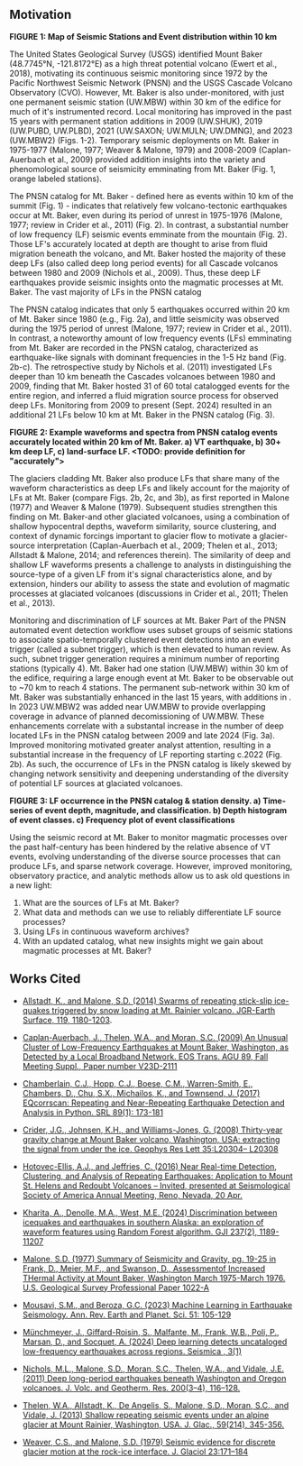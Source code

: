 ## Motivation  

**FIGURE 1: Map of Seismic Stations and Event distribution within 10 km**

The United States Geological Survey (USGS) identified Mount Baker (48.7745°N, -121.8172°E) as a high threat potential volcano (Ewert et al., 2018), motivating its continuous seismic monitoring since 1972 by the Pacific Northwest Seismic Network (PNSN) and the USGS Cascade Volcano Observatory (CVO). However, Mt. Baker is also under-monitored, with just one permanent seismic station (UW.MBW) within 30 km of the edifice for much of it's instrumented record. Local monitoring has improved in the past 15 years with permanent station additions in 2009 (UW.SHUK), 2019 (UW.PUBD, UW.PLBD), 2021 (UW.SAXON; UW.MULN; UW.DMNG), and 2023 (UW.MBW2) (Figs. 1-2). Temporary seismic deployments on Mt. Baker in 1975-1977 (Malone, 1977; Weaver & Malone, 1979) and 2008-2009 (Caplan-Auerbach et al., 2009) provided addition insights into the variety and phenomological source of seismicity emminating from Mt. Baker (Fig. 1, orange labeled stations). 

The PNSN catalog for Mt. Baker - defined here as events within 10 km of the summit (Fig. 1) - indicates that relatively few volcano-tectonic earthquakes occur at Mt. Baker, even during its period of unrest in 1975-1976 (Malone, 1977; review in Crider et al., 2011) (Fig. 2). In contrast, a substantial number of low frequency (LF) seismic events emminate from the mountain (Fig. 2). Those LF's accurately located at depth are thought to arise from fluid migration beneath the volcano, and Mt. Baker hosted the majority of these deep LFs (also called deep long period events) for all Cascade volcanos between 1980 and 2009 (Nichols et al., 2009). Thus, these deep LF earthquakes provide seismic insights onto the magmatic processes at Mt. Baker. The vast majority of LFs in the PNSN catalog

The PNSN catalog indicates that only 5 earthquakes occurred within 20 km of Mt. Baker since 1980 (e.g., Fig. 2a), and little seismicity was observed during the 1975 period of unrest (Malone, 1977; review in Crider et al., 2011). In contrast, a noteworthy amount of low frequency events (LFs) emminating from Mt. Baker are recorded in the PNSN catalog, characterized as earthquake-like signals with dominant frequencies in the 1-5 Hz band (Fig. 2b-c). The retrospective study by Nichols et al. (2011) investigated LFs deeper than 10 km beneath the Cascades volcanoes between 1980 and 2009, finding that Mt. Baker hosted 31 of 60 total catalogged events for the entire region, and inferred a fluid migration source process for observed deep LFs. Monitoring from 2009 to present (Sept. 2024) resulted in an additional 21 LFs below 10 km at Mt. Baker in the PNSN catalog (Fig. 3).

**FIGURE 2: Example waveforms and spectra from PNSN catalog events accurately located within 20 km of Mt. Baker. a) VT earthquake, b) 30+ km deep LF, c) land-surface LF. <TODO: provide definition for "accurately">**

The glaciers cladding Mt. Baker also produce LFs that share many of the waveform characteristics as deep LFs and likely account for the majority of LFs at Mt. Baker (compare Figs. 2b, 2c, and 3b), as first reported in Malone (1977) and Weaver & Malone (1979). Subsequent studies strengthen this finding on Mt. Baker-and other glaciated volcanoes, using a combination of shallow hypocentral depths, waveform similarity, source clustering, and context of dynamic forcings important to glacier flow to motivate a glacier-source interpretation (Caplan-Auerbach et al., 2009; Thelen et al., 2013; Allstadt & Malone, 2014; and references therein). The similarity of deep and shallow LF waveforms presents a challenge to analysts in distinguishing the source-type of a given LF from it's signal characteristics alone, and by extension, hinders our ability to assess the state and evolution of magmatic processes at glaciated volcanoes (discussions in Crider et al., 2011; Thelen et al., 2013).

Monitoring and discrimination of LF sources at Mt. Baker 
Part of the PNSN automated event detection workflow uses subset groups of seismic stations to associate spatio-temporally clustered event detections into an event trigger (called a subnet trigger), which is then elevated to human review. As such, subnet trigger generation requires a minimum number of reporting stations (typically 4). Mt. Baker had one station (UW.MBW) within 30 km of the edifice, requiring a large enough event at Mt. Baker to be observable out to ~70 km to reach 4 stations. The permanent sub-network within 30 km of Mt. Baker was substantially enhanced in the last 15 years, with additions in . In 2023 UW.MBW2 was added near UW.MBW to provide overlapping coverage in advance of planned decomissioning of UW.MBW. These enhancements correlate with a substantal increase in the number of deep located LFs in the PNSN catalog between 2009 and late 2024 (Fig. 3a). Improved monitoring motivated greater analyst attention, resulting in a substantial increase in the frequency of LF reporting starting c.2022 (Fig. 2b). As such, the occurrence of LFs in the PNSN catalog is likely skewed by changing network sensitivity and deepening understanding of the diversity of potential LF sources at glaciated volcanoes. 

**FIGURE 3: LF occurrence in the PNSN catalog & station density. a) Time-series of event depth, magnitude, and classification. b) Depth histogram of event classes. c) Frequency plot of event classifications**

Using the seismic record at Mt. Baker to monitor magmatic processes over the past half-century has been hindered by the relative absence of VT events, evolving understanding of the diverse source processes that can produce LFs, and sparse network coverage. However, improved monitoring, observatory practice, and analytic methods allow us to ask old questions in a new light:

   1) What are the sources of LFs at Mt. Baker?
   2) What data and methods can we use to reliably differentiate LF source processes?  
   3) Using LFs in continuous waveform archives?  
   4) With an updated catalog, what new insights might we gain about magmatic processes at Mt. Baker?



## Works Cited
 - [Allstadt, K., and Malone, S.D. (2014) Swarms of repeating stick-slip ice-quakes triggered by snow loading at Mt. Rainier volcano. JGR-Earth Surface, 119, 1180-1203](https://doi.org/10.1002/2014JF003086).

 - [Caplan-Auerbach, J., Thelen, W.A., and Moran, S.C. (2009) An Unusual Cluster of Low-Frequency Earthquakes at Mount Baker, Washington, as Detected by a Local Broadband Network. EOS Trans. AGU 89, Fall Meeting Suppl., Paper number V23D-2111](https://ui.adsabs.harvard.edu/abs/2009AGUFM.V23D2111C/abstract)

 - [Chamberlain, C.J., Hopp, C.J., Boese, C.M., Warren-Smith, E., Chambers, D., Chu, S.X., Michailos, K., and Townsend, J. (2017) EQcorrscan: Repeating and Near-Repeating Earthquake Detection and Analysis in Python. SRL 89(1): 173-181](https://doi.org/10.1785/0220170151)

 - [Crider, J.G., Johnsen, K.H., and Williams-Jones, G. (2008) Thirty-year gravity change at Mount Baker volcano, Washington, USA: extracting the signal from under the ice. Geophys Res Lett 35:L20304– L20308](https://doi.org/10.1029/2008GL034921)

 - [Hotovec-Ellis, A.J., and Jeffries, C. (2016) Near Real-time Detection, Clustering, and Analysis of Repeating Earthquakes: Application to Mount St. Helens and Redoubt Volcanoes – Invited, presented at Seismological Society of America Annual Meeting, Reno, Nevada, 20 Apr.](https://code.usgs.gov/vsc/REDPy)

 - [Kharita, A., Denolle, M.A., West, M.E. (2024) Discrimination between icequakes and earthquakes in southern Alaska: an exploration of waveform features using Random Forest algorithm. GJI 237(2), 1189-11207](https://doi.org/10.1093/gji/ggae106)

 - [Malone, S.D. (1977) Summary of Seismicity and Gravity, pg. 19-25 in Frank, D., Meier, M.F., and Swanson, D., Assessmentof Increased THermal Activity at Mount Baker, Washington March 1975-March 1976. U.S. Geological Survey Professional Paper 1022-A](https://pubs.usgs.gov/pp/1022a/report.pdf)

 - [Mousavi, S.M., and Beroza, G.C. (2023) Machine Learning in Earthquake Seismology. Ann. Rev. Earth and Planet. Sci. 51: 105-129](https://doi.org/10.1145/annurev-earth-071822-100323)

 - [Münchmeyer, J., Giffard-Roisin, S., Malfante, M., Frank, W.B., Poli, P., Marsan, D., and Socquet, A. (2024) Deep learning detects uncataloged low-frequency earthquakes across regions. Seismica , 3(1)](https://doi.org/10.26443/seismica.v3i1.1185)

 - [Nichols, M.L., Malone, S.D., Moran, S.C., Thelen, W.A., and Vidale, J.E. (2011) Deep long-period earthquakes beneath Washington and Oregon volcanoes. J. Volc. and Geotherm. Res. 200(3–4), 116–128.](https://doi.org/10.1016/j.jvolgeores.2010.12.005)

 - [Thelen, W.A., Allstadt, K., De Angelis, S., Malone, S.D., Moran, S.C., and Vidale, J. (2013) Shallow repeating seismic events under an alpine glacier at Mount Rainier, Washington, USA. J. Glac., 59(214), 345-356.](https://doi.org/10.3189/2013Jog12J111)

 - [Weaver, C.S., and Malone, S.D. (1979) Seismic evidence for discrete glacier motion at the rock-ice interface. J. Glaciol 23:171–184](https://doi.org/10.3189/S0022143000029816)



<!-- 
The PNSN catalog for Mt. Baker contains 21 additional LFs matching this description for 2009 to present (Sept 2024), with a notable uptick in 

 and subsequently by Caplan-Auerbach et al. (2009) from summer deployments in 2007 and 2008. Similar, shallow LFs are observed on other glacier-clad volcanoes

Seismic monitoring of Mt. Baker  from 1972 to the present indicates that relatively few volcano-tectonic earthquakes occur in the vicinity of the volcano (~20 km radius), even during its period of unrest in 1975 (Crider et al., 2011). This glacier-clad stratovolcano regularly produces low frequency (1-5 Hz) seismic events (LF events) that are variably ascribed to magmatic processes (Nichols et al., 2011) or glacier motion (Weaver & Malone, 1979; Caplan-Auerbach et al., 2009; Thelen et al., 2013). Typically these events are differentiated by their hypocentral depths, with LFs below 10 km classified as "deep" (called deep long period events, or DLP, in the literature, e.g., Nichols et al., 2011) associated with deep magmatic processes. 

 LFs localized at or near land-surface are attributed to glacier motion (W)

 primary feature used to differentiate these sources is customarily the source depth for locatable events, wherein LFs with source-depths greater than 10 km below sea level (b.s.l.) were classified as "deep" events, or deep long period events (DLP) (e.g., Nichols et al., 2011), and those near the land surface attributed to glacier processes (variably labeled SU or LF in the PNSN catalog).

 than any other volcano in the Cascades (Nichols et al., 2011).  (greater than 10 km below sea level), low-frequency (dominant frequencies in the 1-5 Hz band)

Mt. Baker produces a notable amount of low-frequency seismicity (LF), which are defined as seismic events with source solutions deeper than 10 km b.s.l. and dominant periods in the 0.2 - 1 second band (1-5 Hz; see Figure 1; Nichols et al., 2011). Mt. Baker's DLP catalog accounts half of such events observed between 1980 and 2009 for all Cascades volcanoes and are attributed to magma and/or volatile migration at depth (Nichols et al., 2011; and references therein). 

![image](./docs/Nichols_etal_2011_Figure_1.jpeg)  
*Figure 1: Figure 1 in [Nichols et al. (2011)](https://doi.org/10.1016/j.jvolgeores.2010.12.005): "Seismograms and spectrograms from two events recorded on station FMW near Mt. Rainier illustrate the difference in frequency content between a VT (top—1995/07/14 12:14) and a DLP (bottom—1996/03/05 14:09). The VT contains frequencies between 1 and 20 Hz, and the DLP contains energy mostly below 5 Hz. VT and DLP hypocentral distances are 23.2 km and 23.8 km, respectively. VT and DLP maximum amplitude counts are 1554 and 253, respectively. Spectrogram colors represent amplitude intensity and range from blue (low) to yellow (intermediate) to red (high)."*

Subsequent monitoring by the PNSN added 21 more DLPs to the Mt. Baker catalog, resulting in an uptick in catalogged DLP frequency (Figure 2). This percieved rise in DLP activity is thought to be an observational artifact, arising from a combination of improvements to instrumentation, increased station density around Mt. Baker, and revised observatory practice at the PNSN motivated by findings from temporary, on-volcano seismic deployments in 1975-76 (Malone, 1977; Weaver & Malone, 1979) and 2009 (Caplan-Auerbach et al., 2009), and observation of DLPs at other Cascades volcanoes (e.g., Nichols et al., 2011) (Figure 3).


![image](./results/figures/MtBaker_DLP_stats_and_station_counts_120dpi.png)  
*Figure 2: Origin times and depths (left axis) of PNSN catalog 'lf' events within 20 km of Mt. Baker that satisfy the DLP depth-based definition. Catalog events presented in Nichols et al. (2011) are shown in blue and subsequent events are shown in orange. Active station counts within 30 km of the Mt. Baker summit (red line) and annual DLP event counts (black bars) are shown for comparison (shared scaling on right axis). Station counts based on IRIS Data Management Center metadata.*

**UNDER REVIEW - SEE TODO.md FIXME**  
![image](./results/figures/Mt_Baker_PNSN_Catalog_Statistics_Plots_120dpi.png)  
*Figure 3: PNSN catalog statistics for seismic events within 20 km of the Mt. Baker summit (48.7745°N, -121.8172°E) split by event classification (LF = low frequency/long-period, EQ = earthquake, SU = surface event) and further subdivided for origin depth for LF events (above or below 10 km below sea level). (A) Stacked annual frequency, (B) origin depths over time, (C), magnitudes over time, and (D) depth-magnitude cross-plot. LF events corresponding to the catalog from Nichols et al. (2011), and shown in Fig. 2, are highlighted (brick-red box) and annotated in (B). (B) - (D) share the legend in (C).*

The glaciers cladding Mt. Baker (and other Cascades volcanoes) also produce long-period seismic events in the same band band as DLPs (Figure 4; from Thelen et al., 2013), and are primarily distinguised by source constraints near land-surface (Weaver and Malone, 1979; Caplain-Auerbach et al., 2009; Thelen et al., 2013; Allstadt & Malone, 2014). The relatively sparse seismic network around Mt. Baker results in only the largest LP events are sufficient to generate an subnet trigger in the PNSN's automated detection pipeline, meaning that lower magnitude DLPs may be difficult to distinguish from glacier-sourced LPs or missed entirely (as discussed in Thelen et al., 2013). Moreover, surface events have only recently been retained in the PNSN catalog as standard practice, meaning that smaller DLPs may have been missed due to prior analyst policies.

![image](./docs/Thelen_etal_2013_Figure%202.gif)
*Figure 4: Figure 2 in [Thelen et al. (2013)](https://doi.org/10.3189/2013Jog12J111): "Example of various types of waveforms (a) and their spectra (b) recorded on Mount Rainier at short-period vertical station RCS. The amplitude scale is normalized for each waveform, with the maximum amplitudes for each waveform given in counts on the left. Gray triangles indicate time windows for spectra. In order from the top of the plot: glacial earthquake, multiplet 5 of this sequence; inferred icequake; M1.2 tectonic earthquake located ∼20 km east of Mount Rainier; M0.6 volcano-tectonic earthquake located 2.5 km below the mountain from a September 2009 swarm; M2.3 deep long-period earthquake 13.6 km below Mount Rainier; avalanche on 5 June 2010; inferred rockfall near Willis Wall 7 June 2010."*

Advances in seismic analysis tools and computing power give us the ability to quickly re-analyze large volumes of wavefrom data (e.g., Mousavi & Beroza, 2023), overcoming a substantial hurdle faced by earlier researchers. These include efficient template matching workflows (e.g,. Hotovec-Ellis and Jefferies, 2016; Chamberlain et al., 2017), deep-learning models specifically trained to detect and classify DLP earthquakes (Münchmeyer et al., 2024), and deep-learning models trained to descriminate between various source types (Kharita et al., 2024). All of which can be deployed on data from individual seismometers, which relaxes some constraints imposed by subnet triggering for event detection. In this study we will conduct a review of LP events localized to Mt. Baker in the PNSN catalog and used reviewed event classifications to inform a systematic search across the entirety of digitally available waveform data for stations proximal to Mt. Baker to enhance the current catalog. Through this analysis we hope to address the following questions:

## Research Questions  
1) Does the PNSN catalog represent a comprehensive set of DLPs for Mt. Baker?  
2) Is the percieved uptick in cataloged DLPs in the past decade an observational artifact, as hypothesized?  
3) Can we identify dependable time-series-derived characteristics to differentiate DLP and glacier-sourced LP events at Mt. Baker?  
4) How similar are DLPs and what can this tell us about their source processes?
